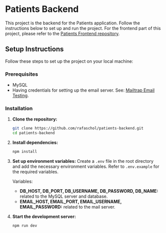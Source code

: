 # Patients Backend

This project is the backend for the Patients application. Follow the instructions below to set up and run the project.
For the frontend part of this project, please refer to the [Patients Frontend repository](https://github.com/rafaschol/patients-frontend).

## Setup Instructions

Follow these steps to set up the project on your local machine:

### Prerequisites

- MySQL
- Having credentials for setting up the email server. See: [Mailtrap Email Testing](https://mailtrap.io/email-sending/).

### Installation

1. **Clone the repository:**
    ```bash
    git clone https://github.com/rafaschol/patients-backend.git
    cd patients-backend
    ```

2. **Install dependencies:**
    ```bash
    npm install
    ```

3. **Set up environment variables:**
    Create a `.env` file in the root directory and add the necessary environment variables. Refer to `.env.example` for the required variables.

    Variables:
    - **DB_HOST, DB_PORT, DB_USERNAME, DB_PASSWORD, DB_NAME:** related to the MySQL server and database.
    - **EMAIL_HOST, EMAIL_PORT, EMAIL_USERNAME, EMAIL_PASSWORD:** related to the mail server.

4. **Start the development server:**
    ```bash
    npm run dev
    ```
